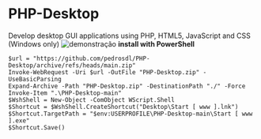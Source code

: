 # PHP-Desktop
Develop desktop GUI applications using PHP, HTML5, JavaScript and CSS (Windows only)
![demonstração](https://archive.org/download/php-desktop/PHP-Desktop.gif)
**install with PowerShell**
```
$url = "https://github.com/pedrosdl/PHP-Desktop/archive/refs/heads/main.zip"
Invoke-WebRequest -Uri $url -OutFile "PHP-Desktop.zip" -UseBasicParsing
Expand-Archive -Path "PHP-Desktop.zip" -DestinationPath "./" -Force
Invoke-Item ".\PHP-Desktop-main"
$WshShell = New-Object -ComObject WScript.Shell
$Shortcut = $WshShell.CreateShortcut("Desktop\Start [ www ].lnk")
$Shortcut.TargetPath = "$env:USERPROFILE\PHP-Desktop-main\Start [ www ].exe"
$Shortcut.Save()
```
